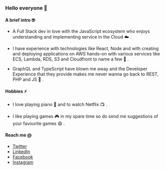 ### Hello everyone 👋

#### A brief intro 🤓

- A Full Stack dev in love with the JavaScript ecosystem who enjoys understanding and implementing service in the Cloud ☁️ .

- I have experience with technologies like React, Node and with creating and deploying applications on AWS hands-on with various services like ECS, Lambda, RDS, S3 and Cloudfront to name a few 🔭 .

- GraphQL and TypeScript have blown me away and the Developer Experience that they provide makes me never wanna go back to REST, PHP and JS 🤪 .

#### Hobbies ⚡

- I love playing piano 🎹 and to watch Netflix 📺 .

- I like playing games 🎮 in my spare time so do send me suggestions of your favourite games 😄 .

#### Reach me @

- [Twitter](https://twitter.com/theneshofficial)
- [LinkedIn](https://www.linkedin.com/in/theneshofficial/)
- [Facebook](https://www.facebook.com/theneshofficial)
- [Instagram](https://www.instagram.com/theneshofficial)

